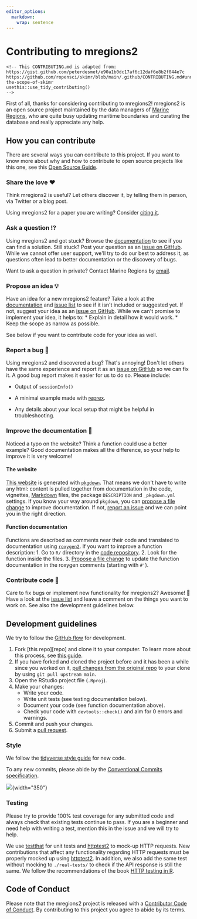 ```yaml
---
editor_options: 
  markdown: 
    wrap: sentence
---
```


# Contributing to mregions2

```{=html}
<!-- This CONTRIBUTING.md is adapted from:
https://gist.github.com/peterdesmet/e90a1b0dc17af6c12daf6e8b2f044e7c 
https://github.com/ropensci/skimr/blob/main/.github/CONTRIBUTING.md#understanding-the-scope-of-skimr
usethis::use_tidy_contributing()
-->
```
First of all, thanks for considering contributing to mregions2!
mregions2 is an open source project maintained by the data managers of [Marine Regions](marineregions.org/), who are quite busy updating maritime boundaries and curating the database and really appreciate any help.

## How you can contribute

There are several ways you can contribute to this project.
If you want to know more about why and how to contribute to open source projects like this one, see this [Open Source Guide](https://opensource.guide/how-to-contribute/).

### Share the love ❤️

Think mregions2 is useful?
Let others discover it, by telling them in person, via Twitter or a blog post.

Using mregions2 for a paper you are writing?
Consider [citing it](https://docs.ropensci.org/mregions2/authors.html).

### Ask a question ⁉️

Using mregions2 and got stuck?
Browse the [documentation](https://docs.ropensci.org/mregions2) to see if you can find a solution.
Still stuck?
Post your question as an [issue on GitHub](https://github.com/ropensci/mregions2/issues/new).
While we cannot offer user support, we'll try to do our best to address it, as questions often lead to better documentation or the discovery of bugs.

Want to ask a question in private?
Contact Marine Regions by [email](mailto:info@marineregions.org).

### Propose an idea 💡

Have an idea for a new mregions2 feature?
Take a look at the [documentation](https://docs.ropensci.org/mregions2) and [issue list](https://github.com/ropensci/mregions2/issues) to see if it isn't included or suggested yet.
If not, suggest your idea as an [issue on GitHub](https://github.com/ropensci/mregions2/issues/new).
While we can't promise to implement your idea, it helps to: \* Explain in detail how it would work.
\* Keep the scope as narrow as possible.

See below if you want to contribute code for your idea as well.

### Report a bug 🐛

Using mregions2 and discovered a bug?
That's annoying!
Don't let others have the same experience and report it as an [issue on GitHub](https://github.com/ropensci/mregions2/issues/new) so we can fix it.
A good bug report makes it easier for us to do so.
Please include:

-   Output of `sessionInfo()`

-   A minimal example made with [reprex](https://reprex.tidyverse.org/).

-   Any details about your local setup that might be helpful in troubleshooting.

### Improve the documentation 📖

Noticed a typo on the website?
Think a function could use a better example?
Good documentation makes all the difference, so your help to improve it is very welcome!

#### The website

[This website](https://docs.ropensci.org/mregions2) is generated with [`pkgdown`](http://pkgdown.r-lib.org/).
That means we don't have to write any html: content is pulled together from documentation in the code, vignettes, [Markdown](https://guides.github.com/features/mastering-markdown/) files, the package `DESCRIPTION` and `_pkgdown.yml` settings.
If you know your way around `pkgdown`, you can [propose a file change](https://help.github.com/articles/editing-files-in-another-user-s-repository/) to improve documentation.
If not, [report an issue](https://github.com/ropensci/mregions2/issues/new) and we can point you in the right direction.

#### Function documentation

Functions are described as comments near their code and translated to documentation using [`roxygen2`](https://klutometis.github.io/roxygen/).
If you want to improve a function description: 1.
Go to `R/` directory in the [code repository](https://github.com/ropensci/mregions2).
2.
Look for the function inside the files.
3.
[Propose a file change](https://help.github.com/articles/editing-files-in-another-user-s-repository/) to update the function documentation in the roxygen comments (starting with `#'`).

### Contribute code 📝

Care to fix bugs or implement new functionality for mregions2?
Awesome!
👏 Have a look at the [issue list](https://github.com/ropensci/mregions2/issues) and leave a comment on the things you want to work on.
See also the development guidelines below.

## Development guidelines

We try to follow the [GitHub flow](https://guides.github.com/introduction/flow/) for development.

1.  Fork [this repo][repo] and clone it to your computer. To learn more about this process, see [this guide](https://guides.github.com/activities/forking/).
2.  If you have forked and cloned the project before and it has been a while since you worked on it, [pull changes from the original repo](https://help.github.com/articles/merging-an-upstream-repository-into-your-fork/) to your clone by using `git pull upstream main`.
3.  Open the RStudio project file (`.Rproj`).
4.  Make your changes:
    -   Write your code.
    -   Write unit tests (see testing documentation below).
    -   Document your code (see function documentation above).
    -   Check your code with `devtools::check()` and aim for 0 errors and warnings.
5.  Commit and push your changes.
6.  Submit a [pull request](https://guides.github.com/activities/forking/#making-a-pull-request).

### Style

We follow the [tidyverse style guide](http://style.tidyverse.org/) for new code.

To any new commits, please abide by the [Conventional Commits specification](https://www.conventionalcommits.org/).

![](https://i.imgflip.com/7yfy4f.jpg){width="350"}

### Testing

Please try to provide 100% test coverage for any submitted code and always check that existing tests continue to pass.
If you are a beginner and need help with writing a test, mention this in the issue and we will try to help.

We use [testthat](https://cran.r-project.org/package=testthat) for unit tests and [httptest2](https://cloud.r-project.org/package=httptest2) to mock-up HTTP requests.
New contributions that affect any functionality regarding HTTP requests must be properly mocked up using [httptest2](https://cloud.r-project.org/package=httptest2).
In addition, we also add the same test without mocking to `./real-tests/` to check if the API response is still the same.
We follow the recommendations of the book [HTTP testing in R](https://books.ropensci.org/http-testing/index.html).

## Code of Conduct

Please note that the mregions2 project is released with a [Contributor Code of Conduct](CODE_OF_CONDUCT.md).
By contributing to this project you agree to abide by its terms.

